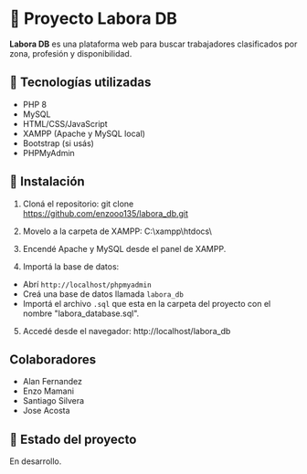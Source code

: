 # 💼 Proyecto Labora DB

**Labora DB** es una plataforma web para buscar trabajadores clasificados por zona, profesión y disponibilidad.

## 🚀 Tecnologías utilizadas

- PHP 8
- MySQL
- HTML/CSS/JavaScript
- XAMPP (Apache y MySQL local)
- Bootstrap (si usás)
- PHPMyAdmin

## 🧰 Instalación

1. Cloná el repositorio: git clone https://github.com/enzooo135/labora_db.git


2. Movelo a la carpeta de XAMPP: C:\xampp\htdocs\


3. Encendé Apache y MySQL desde el panel de XAMPP.

4. Importá la base de datos:
- Abrí `http://localhost/phpmyadmin`
- Creá una base de datos llamada `labora_db`
- Importá el archivo `.sql` que esta en la carpeta del proyecto con el nombre "labora_database.sql".

5. Accedé desde el navegador: http://localhost/labora_db


##  Colaboradores
  
- Alan Fernandez
- Enzo Mamani
- Santiago Silvera
- Jose Acosta

## 📌 Estado del proyecto

En desarrollo.
